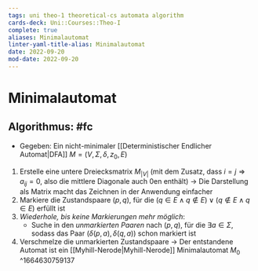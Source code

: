 ```yaml
---
tags: uni theo-1 theoretical-cs automata algorithm
cards-deck: Uni::Courses::Theo-I
complete: true
aliases: Minimalautomat
linter-yaml-title-alias: Minimalautomat
date: 2022-09-20
mod-date: 2022-09-20
---
```


# Minimalautomat

## Algorithmus: #fc
- Gegeben: Ein nicht-minimaler [[Deterministischer Endlicher Automat|DFA]] $M=(V,\Sigma,\delta,z_0,E)$
1. Erstelle eine untere Dreiecksmatrix $M_{|V|}$ (mit dem Zusatz, dass $i=j\Rightarrow a_{ij}=0$, also die mittlere Diagonale auch 0en enthält)
	-> Die Darstellung als Matrix macht das Zeichnen in der Anwendung einfacher
2. Markiere die Zustandspaare $(p,q),$ für die $(q\in E\wedge q\notin E)\vee(q\notin E\wedge q\in E)$ erfüllt ist
3. *Wiederhole, bis keine Markierungen mehr möglich*:
	- Suche in den *unmarkierten Paaren* nach $(p,q),$ für die $\exists a\in\Sigma,$ sodass das Paar $(\delta(p,a),\delta(q,a))$ schon markiert ist
4. Verschmelze die unmarkierten Zustandspaare
	 -> Der entstandene Automat ist ein [[Myhill-Nerode|Myhill-Nerode]] Minimalautomat $M_0$
^1664630759137
